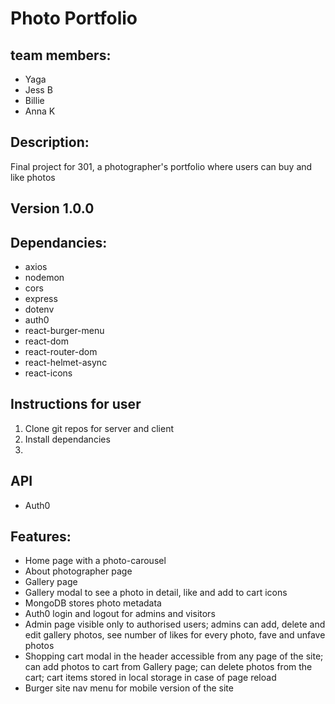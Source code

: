 # Photo Portfolio

## team members:

- Yaga
- Jess B
- Billie
- Anna K

## Description:

Final project for 301, a photographer's portfolio where users can buy and like photos

## Version 1.0.0

## Dependancies:

- axios
- nodemon
- cors
- express
- dotenv
- auth0
- react-burger-menu
- react-dom
- react-router-dom
- react-helmet-async
- react-icons

## Instructions for user

1. Clone git repos for server and client
2. Install dependancies
3. 

## API

- Auth0
  
## Features:

- Home page with a photo-carousel
- About photographer page
- Gallery page
- Gallery modal to see a photo in detail, like and add to cart icons
- MongoDB stores photo metadata
- Auth0 login and logout for admins and visitors
- Admin page visible only to authorised users; admins can add, delete and edit gallery photos, see number of likes for every photo, fave and unfave photos
- Shopping cart modal in the header accessible from any page of the site; can add photos to cart from Gallery page; can delete photos from the cart; cart items stored in local storage in case of page reload
- Burger site nav menu for mobile version of the site
